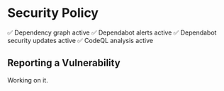 # Security Policy

:white_check_mark: Dependency graph active
:white_check_mark: Dependabot alerts active
:white_check_mark: Dependabot security updates active
:white_check_mark: CodeQL analysis active

## Reporting a Vulnerability

Working on it.
